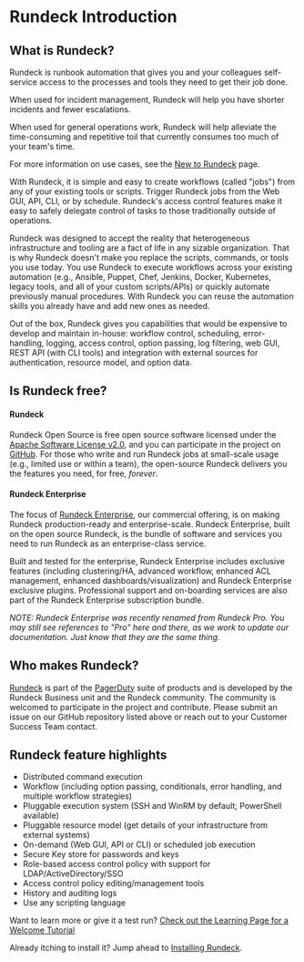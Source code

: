 # Rundeck Introduction

## What is Rundeck?

Rundeck is runbook automation that gives you and your colleagues self-service access to the processes and tools they need to get their job done.

When used for incident management, Rundeck will help you have shorter incidents and fewer escalations.

When used for general operations work, Rundeck will help alleviate the time-consuming and repetitive toil that currently consumes too much of your team's time.

For more information on use cases, see the [New to Rundeck] page.

With Rundeck, it is simple and easy to create workflows (called "jobs") from any of your existing tools or scripts. Trigger Rundeck jobs from the Web GUI, API, CLI, or by schedule. Rundeck's access control features make it easy to safely delegate control of tasks to those traditionally outside of operations.

Rundeck was designed to accept the reality that heterogeneous infrastructure and tooling are a fact of life in any sizable organization. That is why Rundeck doesn't make you replace the scripts, commands, or tools you use today. You use Rundeck to execute workflows across your existing automation (e.g., Ansible, Puppet, Chef, Jenkins, Docker, Kubernetes, legacy tools, and all of your custom scripts/APIs) or quickly automate previously manual procedures. With Rundeck you can reuse the automation skills you already have and add new ones as needed.

Out of the box, Rundeck gives you capabilities that would be expensive to develop and maintain in-house: workflow control, scheduling, error-handling, logging, access control, option passing, log filtering, web GUI, REST API (with CLI tools) and integration with external sources for authentication, resource model, and option data.

## Is Rundeck free?

#### Rundeck

Rundeck Open Source is free open source software licensed under the [Apache Software License v2.0](http://www.apache.org/licenses/LICENSE-2.0.html), and you can participate in the project on [GitHub]. For those who write and run Rundeck jobs at small-scale usage (e.g., limited use or within a team), the open-source Rundeck delivers you the features you need, for free, _forever_.

#### Rundeck Enterprise

The focus of [Rundeck Enterprise], our commercial offering, is on making Rundeck production-ready and enterprise-scale. Rundeck Enterprise, built on the open source Rundeck, is the bundle of software and services you need to run Rundeck as an enterprise-class service.

Built and tested for the enterprise, Rundeck Enterprise includes exclusive features (including clustering/HA, advanced workflow, enhanced ACL management, enhanced dashboards/visualization) and Rundeck Enterprise exclusive plugins. Professional support and on-boarding services are also part of the Rundeck Enterprise subscription bundle.

_NOTE: Rundeck Enterprise was recently renamed from Rundeck Pro. You may still see references to "Pro" here and there, as we work to update our documentation. Just know that they are the same thing._

[New to Rundeck]: https://www.rundeck.com/new-to-rundeck
[Rundeck Enterprise]: https://www.rundeck.com/enterprise
[github]: https://github.com/rundeck/rundeck

## Who makes Rundeck?

[Rundeck] is part of the [PagerDuty] suite of products and is developed by the Rundeck Business unit and the Rundeck community. The community is welcomed to participate in the project and contribute. Please submit an issue on our GitHub repository listed above or reach out to your Customer Success Team contact.

[Rundeck]: https://www.rundeck.com/
[PagerDuty]: https://www.pagerduty.com/

## Rundeck feature highlights

- Distributed command execution
- Workflow (including option passing, conditionals, error handling, and multiple workflow strategies)
- Pluggable execution system (SSH and WinRM by default; PowerShell available)
- Pluggable resource model (get details of your infrastructure from external systems)
- On-demand (Web GUI, API or CLI) or scheduled job execution
- Secure Key store for passwords and keys
- Role-based access control policy with support for LDAP/ActiveDirectory/SSO
- Access control policy editing/management tools
- History and auditing logs
- Use any scripting language

Want to learn more or give it a test run?
[Check out the Learning Page for a Welcome Tutorial](/learning)

Already itching to install it? Jump ahead to
[Installing Rundeck](/manual/03-getting-started.md#download-and-installation).
